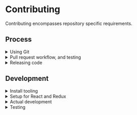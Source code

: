 # Contributing
Contributing encompasses repository specific requirements.

## Process
<details>
<summary>Using Git</summary>

Curiosity makes use of
- GitHub's fork and pull workflow.
- A linear commit process and rebasing. GitHub merge commits, and squashing are discouraged in favor of smaller independent commits

**Working directly on the main repository is highly discouraged. Continuous Integration is dependent on branch structure.**

### Main repository branches and continuous integration
Curiosity makes use of the branches `dev`, `main`.
- `dev` branch is a representation of development and `stage-beta`.
   - When a branch push happens the `dev` branch is automatically deployed for `https://console.stage.redhat.com/preview`
- `main` branch is a representation of 3 environments `stage-stable`, `prod-beta`, and `prod-stable`.
   - When a branch push happens the `main` branch is automatically deployed for `https://console.stage.redhat.com/`
   - When a release candidate tag is created for the latest commit in `main` branch it will automatically be deployed for `https://console.redhat.com/preview`
   - When the latest commit message uses the form `chore(release): [version number]` and a release tag with the same release version is created in `main` branch it will automatically be deployed for `https://console.redhat.com/`

### Branch syncing
Linear commit history for Curiosity makes syncing concise
- `dev` is always rebased from `main`
   - typically after a release
   - or in prep for a fast-forward of `main`
- `main` is fast-forwarded from `dev`
   - typically when commits are prepared for release

</details>

<details>
<summary>Pull request workflow, and testing</summary>

All development work should be handled through GitHub's fork and pull workflow.

### Setting up a pull request
Development PRs should be opened against the `dev` branch. PRs directly to `main` are discouraged since branch structure
represents environment. However, exceptions are allowed for
- bug fixes
- build updates

As long those updates are also rebased against the `dev` branch.

> If your pull request work contains any of the following warning signs 
>  - out of sync commits, is not rebased against the `dev` branch
>  - poorly structured commits and messages
>  - any one commit relies on other commits to work correctly, in the same pull request
>  - dramatic file restructures that attempt complex behavior
>  - missing, relaxed, or removed unit tests
>  - dramatic unit test snapshot updates
>  - affects "many" files
>
> You will be encouraged to restructure your commits to help in review.

#### Pull request commits, messaging

Your pull request should contain Git commit messaging that follows the use of [conventional commit types](https://www.conventionalcommits.org/)
to provide consistent history and help generate [CHANGELOG.md](./CHANGELOG.md) updates.

Commit messages follow three basic guidelines
- No more than `65` characters for the first line
- If your pull request has more than a single commit you include the pull request number using the format
  ```
  [message] (#1234)
  ```
  
  You can also include the pull request number on a single commit, but
  GitHub will automatically apply the pull request number when the
  `squash` button is used on a pull request.

- Commit message formats follow the structure
  ```
  <type>(scope): <issue number><description>
  ```
  Where
  - Type = the type of work the commit resolves.
     - Basic types include `feat` (feature), `fix`, `chore`, `build`.
     - See [conventional commit types](https://www.conventionalcommits.org/) for additional types.
  - Scope = the area of code affected.
     - Can be a directory or filenames
     - Does not have to encompass all file names affected
  - Issue number = the Jira issue number
     - Currently, the prefix `sw-[issue number]` represents `SWATCH-[issue number]`
  - Description = what the commit work encompasses

  Example
  ```
  feat(config): sw-123 rhel, activate instance inventory
  ```
> Not all commits need an issue number. But it is encouraged you attempt to associate
> a commit with an issue for tracking. In a scenario where no issue is available
> exceptions are made for `fix`, `chore`, and `build`.

#### Pull request test failures
Creating a pull request fires the following checks through GitHub actions.
- Commit message linting, see [commit_lint.yml](./.github/workflows/commit_lint.yml)
- Code documentation linting, see [documentation_lint.yml](./.github/workflows/documentation_lint.yml)
- Pull request code linting, unit tests and repo-level integration tests, see [pull_request.yml](./.github/workflows/pull_request.yml)
- Jenkins integration testing. Currently, Jenkins re-runs the same tests being used in [pull_request.yml](./.github/workflows/pull_request.yml)

> You can always attempt to restart Jenkins testing by placing a pull request comment
> with the copy `/retest`.

To resolve failures for any GitHub actions make sure you first review the results of the test by
clicking the `checks` tab on the related pull request.

For additional information on failures for
- Commit messages, see [Pull request commits, messaging](#Pull%20request%20commits,%20messaging)
- Code documentation, see [Updating code documentation]()
- Pull request code, see [Updating unit tests during development]()
- Jenkins integration can be ignored until it actively runs integration testing.

> Caching for GitHub actions and NPM packages is active in order to speed up subsequent pull request
> updates. Occasionally test failures can occur after recent NPM package updates. Typically, this can
> present if a NPM package has moved, or removed, support for an old or new version of NodeJS. If
> test failures are happening shortly after a prior NPM update commit has merged into `dev`
> you may need to clear the GitHub actions cache and restart the related tests.

</details>

<details>
<summary>Releasing code</summary>
</details>

## Development
<details>
<summary>Install tooling</summary>

## Install tooling
Before developing you'll need to install:
 * [NodeJS and NPM](https://nodejs.org/)
 * [Docker](https://docs.docker.com/engine/install/)
   * Alternatively, you can try [Podman](https://github.com/containers/podman). [Homebrew](https://brew.sh/) can be used for the install `$ brew install podman`
 * And [Yarn](https://yarnpkg.com)

### OS support
The tooling for Curiosity is `Mac OS` centered.

While some aspects of the tooling have been expanded for Linux there may still be issues. It is encouraged that OS tooling
changes are contributed back while maintaining existing `Mac OS` functionality.

If you are unable to test additional OS support it is imperative that code reviews take place before integrating/merging build changes.

### NodeJS and NPM
The Curiosity build attempts to align to the current NodeJS LTS version. It is possible to test future versions of NodeJS LTS. See CI Testing for more detail. 

### Docker & Mac
Setting Docker up on a Mac? Install the appropriate package and you should be good to go. To check if everything installed correctly you can try these steps.
   1. In a terminal instance run
      ```
      $ docker run hello-world
      ```

### Docker & Linux
Setting Docker up on a Linux machine can include an additional convenience step. If you're having to prefix "sudo" in front of your Docker commands you can try these steps.
  * [Docker postinstall documentation](https://docs.docker.com/engine/install/linux-postinstall/)

### Yarn
Once you've installed NodeJS you can use NPM to perform the [Yarn](https://yarnpkg.com) install

  ```
  $ npm install yarn -g
  ``` 
</details>

<details>
<summary>Setup for React and Redux</summary>
</details>

<details>
<summary>Actual development</summary>
</details>

<details>
<summary>Testing</summary>
</details>
